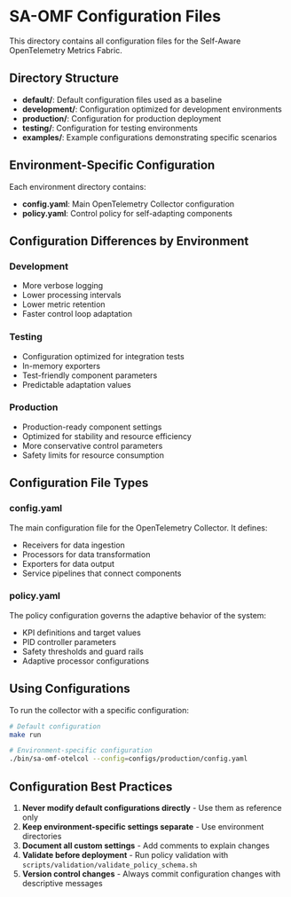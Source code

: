# SA-OMF Configuration Files

This directory contains all configuration files for the Self-Aware OpenTelemetry Metrics Fabric.

## Directory Structure

- **default/**: Default configuration files used as a baseline
- **development/**: Configuration optimized for development environments
- **production/**: Configuration for production deployment
- **testing/**: Configuration for testing environments
- **examples/**: Example configurations demonstrating specific scenarios

## Environment-Specific Configuration

Each environment directory contains:

- **config.yaml**: Main OpenTelemetry Collector configuration
- **policy.yaml**: Control policy for self-adapting components

## Configuration Differences by Environment

### Development
- More verbose logging
- Lower processing intervals
- Lower metric retention
- Faster control loop adaptation

### Testing
- Configuration optimized for integration tests
- In-memory exporters
- Test-friendly component parameters
- Predictable adaptation values

### Production
- Production-ready component settings
- Optimized for stability and resource efficiency
- More conservative control parameters
- Safety limits for resource consumption

## Configuration File Types

### config.yaml

The main configuration file for the OpenTelemetry Collector. It defines:
- Receivers for data ingestion
- Processors for data transformation
- Exporters for data output
- Service pipelines that connect components

### policy.yaml

The policy configuration governs the adaptive behavior of the system:
- KPI definitions and target values
- PID controller parameters
- Safety thresholds and guard rails
- Adaptive processor configurations

## Using Configurations

To run the collector with a specific configuration:

```bash
# Default configuration
make run

# Environment-specific configuration
./bin/sa-omf-otelcol --config=configs/production/config.yaml
```

## Configuration Best Practices

1. **Never modify default configurations directly** - Use them as reference only
2. **Keep environment-specific settings separate** - Use environment directories
3. **Document all custom settings** - Add comments to explain changes
4. **Validate before deployment** - Run policy validation with `scripts/validation/validate_policy_schema.sh`
5. **Version control changes** - Always commit configuration changes with descriptive messages

